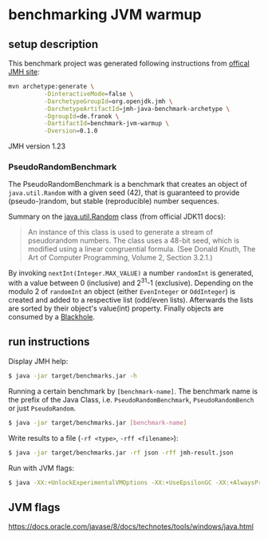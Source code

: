 # benchmarking JVM warmup

## setup description

This benchmark project was generated following instructions from [offical JMH site](http://openjdk.java.net/projects/code-tools/jmh/):
```bash
mvn archetype:generate \
          -DinteractiveMode=false \
          -DarchetypeGroupId=org.openjdk.jmh \
          -DarchetypeArtifactId=jmh-java-benchmark-archetype \
          -DgroupId=de.franok \
          -DartifactId=benchmark-jvm-warmup \
          -Dversion=0.1.0
```
JMH version 1.23

### PseudoRandomBenchmark

The PseudoRandomBenchmark is a benchmark that creates an object of `java.util.Random` with a given seed (42), that is guaranteed to provide (pseudo-)random, but stable (reproducible) number sequences.

Summary on the [java.util.Random](https://docs.oracle.com/en/java/javase/11/docs/api/java.base/java/util/Random.html) class (from official JDK11 docs):
> An instance of this class is used to generate a stream of pseudorandom numbers. The class uses a 48-bit seed, which is modified using a linear congruential formula. (See Donald Knuth, The Art of Computer Programming, Volume 2, Section 3.2.1.)

By invoking `nextInt(Integer.MAX_VALUE)` a number `randomInt` is generated, with a value between 0 (inclusive) and 2<sup>31</sup>-1 (exclusive).
Depending on the modulo 2 of `randomInt` an object (either `EvenInteger` or `OddInteger`) is created and added to a respective list (odd/even lists). Afterwards the lists are sorted by their object's value(int) property. Finally objects are consumed by a [Blackhole](https://javadoc.io/static/org.openjdk.jmh/jmh-core/1.23/org/openjdk/jmh/infra/Blackhole.html).
 

## run instructions

Display JMH help:
```bash
$ java -jar target/benchmarks.jar -h
```

Running a certain benchmark by `[benchmark-name]`. The benchmark name is the prefix of the Java Class, i.e. `PseudoRandomBenchmark`, `PseudoRandomBench` or just `PseudoRandom`.
```bash
$ java -jar target/benchmarks.jar [benchmark-name]
```


Write results to a file (`-rf <type>`, `-rff <filename>`):
```bash
$ java -jar target/benchmarks.jar -rf json -rff jmh-result.json
```

Run with JVM flags:
```bash
$ java -XX:+UnlockExperimentalVMOptions -XX:+UseEpsilonGC -XX:+AlwaysPreTouch -verbose:class -verbose:jni -verbose:gc -XX:+UnlockDiagnosticVMOptions -XX:+PrintCompilation -XX:+LogCompilation -XX:LogFile=jvm-warmup-hotspot.log -jar target/benchmarks.jar -rf json -rff jmh-result.json
```

## JVM flags

https://docs.oracle.com/javase/8/docs/technotes/tools/windows/java.html







